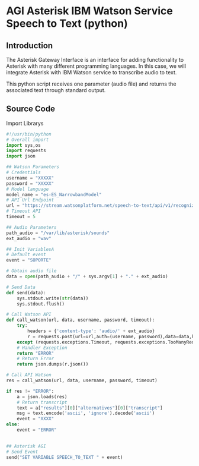 # AGI Asterisk IBM Watson Service Speech to Text (python)


## Introduction

The Asterisk Gateway Interface is an interface for adding functionality to Asterisk with many different programming languages. In this case, we will integrate Asterisk with IBM Watson service to transcribe audio to text.

This python script receives one parameter (audio file) and returns the associated text through standard output.

## Source Code

Import Librarys

```python
#!/usr/bin/python
# Overall import
import sys,os
import requests
import json
```
```python
## Watson Parameters
# Credentials
username = "XXXXX"
password = "XXXXX"
# Model language
model_name = "es-ES_NarrowbandModel"
# API Url Endpoint
url = "https://stream.watsonplatform.net/speech-to-text/api/v1/recognize?continuous=true&model=" + model_name
# Timeout API
timeout = 5

## Audio Parameters
path_audio = "/var/lib/asterisk/sounds"
ext_audio = "wav"

## Init VariablesA
# Default event
event = "SOPORTE"

# Obtain audio file
data = open(path_audio + "/" + sys.argv[1] + "." + ext_audio)

# Send Data 
def send(data):
    sys.stdout.write(str(data))
    sys.stdout.flush()

# Call Watson API
def call_watson(url, data, username, password, timeout):
    try:
    	headers = {'content-type': 'audio/' + ext_audio}
    	r = requests.post(url=url,auth=(username, password),data=data,headers=headers,timeout=timeout)
    except (requests.exceptions.Timeout, requests.exceptions.TooManyRedirects, requests.exceptions.RequestException) as e:
    # Handler Exception
	return "ERROR" 
    # Return Error    
    return json.dumps(r.json())

# Call API Watson
res = call_watson(url, data, username, password, timeout)

if res != "ERROR":
    a = json.loads(res)
    # Return transcript
    text = a["results"][0]["alternatives"][0]["transcript"]
    msg = text.encode('ascii', 'ignore').decode('ascii')
    event = "XXXX"
else:
    event = "ERROR"
    

## Asterisk AGI
# Send Event
send("SET VARIABLE SPEECH_TO_TEXT " + event)
```
